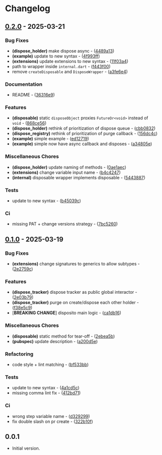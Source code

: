 # Changelog

## [0.2.0](https://github.com/arxdeus/disposito/compare/v0.1.0..0.2.0) - 2025-03-21

### Bug Fixes

- **(dispose_holder)** make dispose async - ([4489a13](https://github.com/arxdeus/disposito/commit/4489a1339b8fde654605c82ca9a4df9dd8e2d40d))
- **(example)** update to new syntax - ([4f993ff](https://github.com/arxdeus/disposito/commit/4f993ff650a4fb7c9d28fabebdd1db7b2bc8f7d7))
- **(extensions)** update extensions to new syntax - ([11f03a4](https://github.com/arxdeus/disposito/commit/11f03a4294b3cfddb398c1f04ab4f06cd7066747))
- path to wrapper inside `internal.dart` - ([f443f00](https://github.com/arxdeus/disposito/commit/f443f001d89d8a8e1cb832c1a99844c122bd086b))
- remove `createDisposable` and `DisposeWrapper` - ([a3fe6e4](https://github.com/arxdeus/disposito/commit/a3fe6e4a6c3c4def7b51b21dd4583d976f45ff20))

### Documentation

- README - ([36316e9](https://github.com/arxdeus/disposito/commit/36316e90a151204588de3a5f5369ca6fa38394d4))

### Features

- **(disposable)** static `disposeObject` proxies `FutureOr<void>` instead of `void` - ([868ce56](https://github.com/arxdeus/disposito/commit/868ce56fe88eadce5f09736fcedd16acfc280bfc))
- **(dispose_holder)** rethink of prioritization of dispose queue - ([cbb0832](https://github.com/arxdeus/disposito/commit/cbb0832d2232488fda5321f58101b9d7a80602a8))
- **(dispose_registry)** rethink of prioritization of purge callback - ([156dc4c](https://github.com/arxdeus/disposito/commit/156dc4ca81426de62b52fd71f648859e5bc2e53e))
- **(example)** simple example - ([ed12719](https://github.com/arxdeus/disposito/commit/ed127198cb8075339baeea719ff1f02c26ad96ab))
- **(example)** simple now have async callback and disposes - ([a34805e](https://github.com/arxdeus/disposito/commit/a34805ee2cbedf1a518c86b460930afd1c1a20b8))

### Miscellaneous Chores

- **(dispose_holder)** update naming of methods - ([0ae1aec](https://github.com/arxdeus/disposito/commit/0ae1aec19cc682566899289ad661272d3800361a))
- **(extensions)** change variable input name - ([b4c4247](https://github.com/arxdeus/disposito/commit/b4c42471f4dabef91da61de0ec4a87bd799ca46d))
- **(internal)** disposable wrapper implements disposable - ([5443887](https://github.com/arxdeus/disposito/commit/54438870ac45ac3ab0b7cd18dae0d8886f86b6cf))

### Tests

- update to new syntax - ([b45039c](https://github.com/arxdeus/disposito/commit/b45039cbb82a7176129bdc9b729bfc43b5803644))

### Ci

- missing PAT + change versions strategy - ([7bc5260](https://github.com/arxdeus/disposito/commit/7bc5260af08dc2a92882dab0309b15b72b388353))

## [0.1.0](https://github.com/arxdeus/disposito/compare/v0.0.0..0.1.0) - 2025-03-19

### Bug Fixes

- **(extensions)** change signatures to generics to allow subtypes - ([2e2759c](https://github.com/arxdeus/disposito/commit/2e2759cf47b4c7b7a9941a8f9329d3c477732541))

### Features

- **(dispose_tracker)** dispose tracker as public global interactor - ([2e03b79](https://github.com/arxdeus/disposito/commit/2e03b79eaf447ea1efdd3b0ecdd1183d51e49806))
- **(dispose_tracker)** purge on create/dispose each other holder - ([f38e5c9](https://github.com/arxdeus/disposito/commit/f38e5c91488b54db900df2fb767bdcb087ef1cbc))
-  [**BREAKING CHANGE**] disposito main logic - ([ca1db16](https://github.com/arxdeus/disposito/commit/ca1db16623904e79f7ddd2351066d8fe29157857))

### Miscellaneous Chores

- **(disposable)** static method for tear-off - ([2ebea5b](https://github.com/arxdeus/disposito/commit/2ebea5bff8b6623c99616ff57091b13dce8c4247))
- **(pubspec)** update description - ([a200d5e](https://github.com/arxdeus/disposito/commit/a200d5e0c20808282790365ec0d697194dc96e14))

### Refactoring

- code style + lint matching - ([bf533bb](https://github.com/arxdeus/disposito/commit/bf533bb064e6b6a549548a20cbdcf4dd3b7ac2cc))

### Tests

- update to new syntax - ([4a1cd5c](https://github.com/arxdeus/disposito/commit/4a1cd5cf4c80d7a9bb38f8901a2a68b0d3631335))
- missing comma lint fix - ([412bd71](https://github.com/arxdeus/disposito/commit/412bd716443fe9e82a1d4dc6b524448a82cd1e5c))

### Ci

- wrong step variable name - ([d329299](https://github.com/arxdeus/disposito/commit/d329299bb9b524bcefaa3e2f9d752023a2a28776))
- fix double slash on pr create - ([322b10f](https://github.com/arxdeus/disposito/commit/322b10f2589d5c23d1dbbc4ddd14d866641a24e5))

## 0.0.1

- Initial version.
